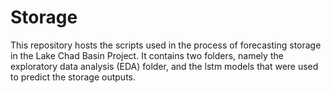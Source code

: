 # Storage
This repository hosts the scripts used in the process of forecasting storage in the Lake Chad Basin Project.
It contains two folders, namely the exploratory data analysis (EDA) folder, and the lstm models that were used to predict the storage outputs.
